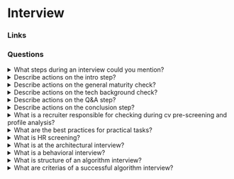 # Interview

### Links

### Questions

<details>
  <summary>What steps during an interview could you mention?</summary>

- Intro;
- General Maturity check;
- Q&A;
- Conclusion.

</details>

<details>
  <summary>Describe actions on the intro step?</summary>

- Introduce yourself and try to create a friendly atmosphere;
- Check if the candidate and technical staff are ready;
- Explain the interview flow and duration and ask if it suits the candidate.

</details>

<details>
  <summary>Describe actions on the general maturity check?</summary>

- Ask about the candidate's current and most relevant projects (Domains and purposes, Processes and the team structures, SDLC and customer communication flows, The candidate's role and responsibilities within the teams);
- Identify technologies the candidate uses and would like to use;
- Ask about the candidate's ambitions and desired role.

</details>

<details>
  <summary>Describe actions on the tech background check?</summary>

- Customize the questions that will help to discover the depth of the candidate's knowledge;
- Check the high-priority skills thoroughly;
- Give practical tasks related to high-priority skills.

</details>

<details>
  <summary>Describe actions on the Q&A step?</summary>

- Ask if the candidate has any questions;
- Be ready to answer the candidate's questions on technologies;
- Be prepared for questions about the company philosophy, mission, values, performance criteria, etc.;
- If you cannot answer, tell the candidate that it is possible to discuss it with a responsible recruiter.

</details>

<details>
  <summary>Describe actions on the conclusion step?</summary>

- Explain the following steps;
- Thank the candidate for taking the time to attend the interview;
- Be kind even if the person did not do well.

</details>

<details>
  <summary>What is a recruiter responsible for checking during cv pre-screening and profile analysis?</summary>

- Facts about the candidate's background;
- The candidate's motivation and readiness for further cooperation;
- The candidate's availability to start working on a project;
- The candidate's level of English.

</details>

<details>
  <summary>What are the best practices for practical tasks?</summary>

- Make it short and understandable;
- Make it close to real work;
- Make it adaptable to any candidate's level;
- Make it correlated with and interview flow;
- Don't let it take more than 15 minutes.

</details>

<details>
  <summary>What is HR screening?</summary>

HR screening. This is the recruiter's meeting with the candidate. As a rule, it is necessary for the recruiter to evaluate the experience of the candidate and offer the most relevant vacancies.

</details>

<details>
  <summary>What is at the architectural interview?</summary>

At the architectural interview, it is necessary to design the architecture of a high-load service. There are two types: system design interview and product design interview.
The candidate needs to find out the requirements, propose a set of components to solve the problem, and also select a storage system for each component and describe the process of working with it. In addition to the fact that the solution must be working, it must scale horizontally.

</details>

<details>
  <summary>What is a behavioral interview?</summary>

At a behavioral interview, the candidate's experience of interacting with colleagues and members of other teams is discussed.

</details>

<details>
  <summary>What is structure of an algorithm interview?</summary>

**The Yandex version:**

1. The interviewer tells the condition of the problem. It may deliberately omit important introductory information because the candidate is expected to notice and ask.
2. The candidate discusses the solution ideas with the interviewer. From the first time, the decision may be wrong or slow - this is normal, the interviewer will point out this and offer to think more. Will give hints if needed.
3. When the candidate voices the correct solution, you can start writing code. Usually the code is written on a whiteboard or in an online editor without the ability to run the code.
4. The next important step is self-testing and bug fixing. Often, applicants miss the right test case or make the wrong correction. We will talk about how to do it right and avoid such mistakes in the next lessons.
5. The candidate and the interviewer check the code for correctness and eliminate errors.
6. If there are no errors left in the code, the interviewer can ask an additional question or move on to the next task.

</details>

<details>
  <summary>What are criterias of a successful algorithm interview?</summary>

- **Without the using of external sources**
  During an interview, a candidate cannot use external sources as books or internet and should find solution by himself.
- **For a certain time**
  Unfortunately, it is not possible to know how much time solving requires. Different criterias could effect on the solving process. Just imagine that it is needed to solve the same problem that you solved on the previous week. It is ideal, but if you don't remember solution well it will require more time.
- **Discuss and Write**
  Communication with an interviewer is important. Firstly, because it allows the candidate to solve the problem more effective. Moreover, solo development is not common.
- **In a real programming language**
  It would be better to use a real programming language. It would be better to choose the programming language that a candidate knows better.
- **Quite productive**
  It is important to provide productive solution. However, it shouldn't be the best solution.
- **No logical errors**
  A code should work correctly on valid input data: the correct answer is given in the right time, no run-time errors occur.
- **Not being able to run the code**
  The solution is written on the board or in an online editor that does not allow you to run the code.

</details>
